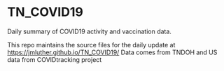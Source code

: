 # TN_COVID19
Daily summary of COVID19 activity and vaccination data.

This repo maintains the source files for the daily update at https://jmluther.github.io/TN_COVID19/ 
Data comes from TNDOH and US data from COVIDtracking project

